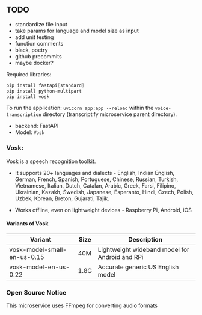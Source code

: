 ## TODO
- standardize file input
- take params for language and model size as input
- add unit testing
- function comments
- black, poetry
- github precommits
- maybe docker?

Required libraries:
```ps1
pip install fastapi[standard]
pip install python-multipart
pip install vosk
```

To run the application:
 `uvicorn app:app --reload` within the `voice-transcription` directory (transcriptify microservice parent directory).

- backend: FastAPI
- Model: `Vosk`



### Vosk:

Vosk is a speech recognition toolkit.

- It supports 20+ languages and dialects - English, Indian English, German, French, Spanish, Portuguese, Chinese, Russian, Turkish, Vietnamese, Italian, Dutch, Catalan, Arabic, Greek, Farsi, Filipino, Ukrainian, Kazakh, Swedish, Japanese, Esperanto, Hindi, Czech, Polish, Uzbek, Korean, Breton, Gujarati, Tajik.

- Works offline, even on lightweight devices - Raspberry Pi, Android, iOS

#### Variants of Vosk

| Variant | Size | Description |
|---|---|---|
| vosk-model-small-en-us-0.15 | 40M | Lightweight wideband model for Android and RPi |
| vosk-model-en-us-0.22 | 1.8G | Accurate generic US English model |


### Open Source Notice
This microservice uses FFmpeg for converting audio formats